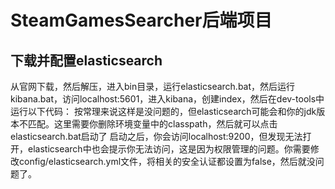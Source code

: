 # SteamGamesSearcher后端项目

## 下载并配置elasticsearch
从官网下载，然后解压，进入bin目录，运行elasticsearch.bat，然后运行kibana.bat，访问localhost:5601，进入kibana，创建index，然后在dev-tools中运行以下代码：
按常理来说这样是没问题的，但elasticsearch可能会和你的jdk版本不匹配。这里需要你删除环境变量中的classpath，然后就可以点击elasticsearch.bat启动了
启动之后，你会访问localhost:9200，但发现无法打开，elasticsearch中也会提示你无法访问，这是因为权限管理的问题。你需要修改config/elasticsearch.yml文件，将相关的安全认证都设置为false，然后就没问题了。
